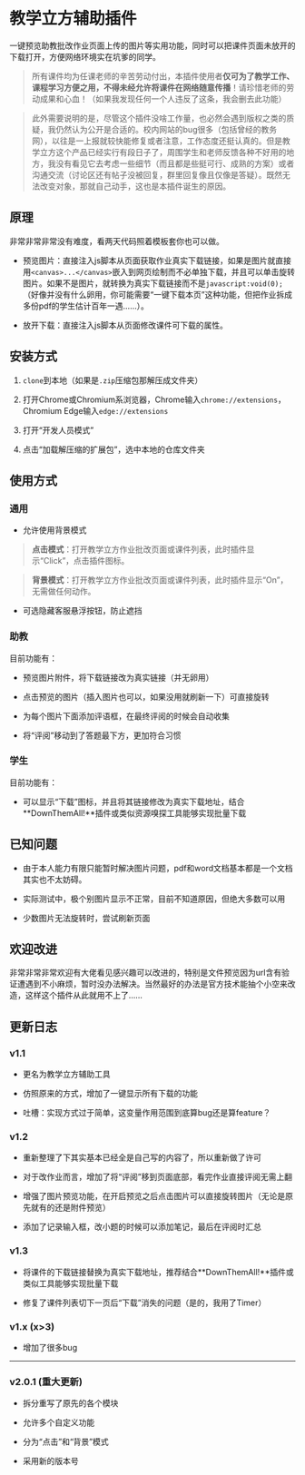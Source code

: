 # 教学立方辅助插件
 一键预览助教批改作业页面上传的图片等实用功能，同时可以把课件页面未放开的下载打开，方便网络环境实在坑爹的同学。

> 所有课件均为任课老师的辛苦劳动付出，本插件使用者**仅可为了教学工作、课程学习方便之用，不得未经允许将课件在网络随意传播**！请珍惜老师的劳动成果和心血！（如果我发现任何一个人违反了这条，我会删去此功能）

> 此外需要说明的是，尽管这个插件没啥工作量，也必然会遇到版权之类的质疑，我仍然认为公开是合适的。校内网站的bug很多（包括曾经的教务网），以往是一上报就较快能修复或者注意，工作态度还挺认真的。但是教学立方这个产品已经实行有段日子了，周围学生和老师反馈各种不好用的地方，我没有看见它去考虑一些细节（而且都是些挺可行、成熟的方案）或者沟通交流（讨论区还有帖子没被回复，群里回复像且仅像是答疑）。既然无法改变对象，那就自己动手，这也是本插件诞生的原因。

## 原理

非常非常非常没有难度，看两天代码照着模板套你也可以做。

+ 预览图片：直接注入js脚本从页面获取作业真实下载链接，如果是图片就直接用`<canvas>...</canvas>`嵌入到网页绘制而不必单独下载，并且可以单击旋转图片。如果不是图片，就转换为真实下载链接而不是`javascript:void(0);`（好像并没有什么卵用，你可能需要“一键下载本页”这种功能，但把作业拆成多份pdf的学生估计百年一遇……）。

+ 放开下载：直接注入js脚本从页面修改课件可下载的属性。

## 安装方式

1. `clone`到本地（如果是`.zip`压缩包那解压成文件夹）

2. 打开Chrome或Chromium系浏览器，Chrome输入`chrome://extensions`，Chromium Edge输入`edge://extensions`

3. 打开“开发人员模式”

4. 点击“加载解压缩的扩展包”，选中本地的仓库文件夹

## 使用方式

### 通用

+ 允许使用背景模式

> **点击模式**：打开教学立方作业批改页面或课件列表，此时插件显示“Click”，点击插件图标。

> **背景模式**：打开教学立方作业批改页面或课件列表，此时插件显示“On”，无需做任何动作。

+ 可选隐藏客服悬浮按钮，防止遮挡

### 助教

目前功能有：

+ 预览图片附件，将下载链接改为真实链接（并无卵用）

+ 点击预览的图片（插入图片也可以，如果没用就刷新一下）可直接旋转

+ 为每个图片下面添加评语框，在最终评阅的时候会自动收集

+ 将“评阅”移动到了答题最下方，更加符合习惯

### 学生

目前功能有：

+ 可以显示“下载”图标，并且将其链接修改为真实下载地址，结合**DownThemAll!**插件或类似资源嗅探工具能够实现批量下载

## 已知问题

+ 由于本人能力有限只能暂时解决图片问题，pdf和word文档基本都是一个文档其实也不太妨碍。

+ 实际测试中，极个别图片显示不正常，目前不知道原因，但绝大多数可以用

+ 少数图片无法旋转时，尝试刷新页面

## 欢迎改进

非常非常非常欢迎有大佬看见感兴趣可以改进的，特别是文件预览因为url含有验证遭遇到不小麻烦，暂时没办法解决。当然最好的办法是官方技术能抽个小空来改造，这样这个插件从此就用不上了……

## 更新日志

### v1.1

+ 更名为教学立方辅助工具

+ 仿照原来的方式，增加了一键显示所有下载的功能

+ 吐槽：实现方式过于简单，这变量作用范围到底算bug还是算feature？

### v1.2

+ 重新整理了下其实基本已经全是自己写的内容了，所以重新做了许可

+ 对于改作业而言，增加了将“评阅”移到页面底部，看完作业直接评阅无需上翻

+ 增强了图片预览功能，在开启预览之后点击图片可以直接旋转图片（无论是原先就有的还是附件预览）

+ 添加了记录输入框，改小题的时候可以添加笔记，最后在评阅时汇总

### v1.3

+ 将课件的下载链接替换为真实下载地址，推荐结合**DownThemAll!**插件或类似工具能够实现批量下载

+ 修复了课件列表切下一页后“下载”消失的问题（是的，我用了Timer）

### v1.x (x>3)

+ 增加了很多bug

---

### v2.0.1 (重大更新)

+ 拆分重写了原先的各个模块

+ 允许多个自定义功能

+ 分为“点击”和“背景”模式

+ 采用新的版本号
